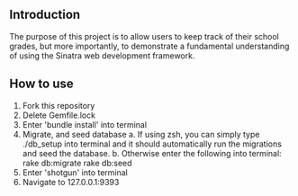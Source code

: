 ## Introduction
The purpose of this project is to allow users to keep track of their school grades, but more importantly, to demonstrate a fundamental understanding of using the Sinatra web development framework. 

## How to use
1. Fork this repository
2. Delete Gemfile.lock
3. Enter 'bundle install' into terminal
4. Migrate, and seed database
    a. If using zsh, you can simply type ./db_setup into terminal and it should automatically run the migrations and seed the database.
    b. Otherwise enter the following into terminal:
        rake db:migrate
        rake db:seed
5. Enter 'shotgun' into terminal
6. Navigate to 127.0.0.1:9393
